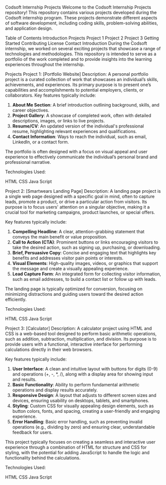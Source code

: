 Codsoft Internship Projects
Welcome to the Codsoft Internship Projects repository! This repository contains various projects developed during the Codsoft internship program. These projects demonstrate different aspects of software development, including coding skills, problem-solving abilities, and application design.

Table of Contents
Introduction
Projects
Project 1
Project 2
Project 3
Getting Started
Contributing
License
Contact
Introduction
During the Codsoft internship, we worked on several exciting projects that showcase a range of technologies and methodologies. This repository is intended to serve as a portfolio of the work completed and to provide insights into the learning experiences throughout the internship.

Projects
Project 1: [Portfolio Website]
Description:
A personal portfolio project is a curated collection of work that showcases an individual’s skills, achievements, and experiences. Its primary purpose is to present one’s capabilities and accomplishments to potential employers, clients, or collaborators. Key features typically include:

1. **About Me Section**: A brief introduction outlining background, skills, and career objectives.
2. **Project Gallery**: A showcase of completed work, often with detailed descriptions, images, or links to live projects.
3. **Resume/CV**: An updated version of the individual's professional resume, highlighting relevant experiences and qualifications.
4. **Contact Information**: Ways to reach the individual, such as email, LinkedIn, or a contact form.

The portfolio is often designed with a focus on visual appeal and user experience to effectively communicate the individual’s personal brand and professional narrative.

Technologies Used:

HTML
CSS
Java Script

Project 2: [Smartwears Landing Page]
Description:
A landing page project is a single web page designed with a specific goal in mind, often to capture leads, promote a product, or drive a particular action from visitors. Its purpose is to focus users' attention on a singular objective, making it a crucial tool for marketing campaigns, product launches, or special offers.

Key features typically include:

1. **Compelling Headline**: A clear, attention-grabbing statement that conveys the main benefit or value proposition.
2. **Call to Action (CTA)**: Prominent buttons or links encouraging visitors to take the desired action, such as signing up, purchasing, or downloading.
3. **Brief, Persuasive Copy**: Concise and engaging text that highlights key benefits and addresses visitor pain points or interests.
4. **Visual Elements**: High-quality images, videos, or graphics that support the message and create a visually appealing experience.
5. **Lead Capture Form**: An integrated form for collecting visitor information, such as email addresses, to build a contact list or follow up with leads.

The landing page is typically optimized for conversion, focusing on minimizing distractions and guiding users toward the desired action efficiently.

Technologies Used:

HTML
CSS
Java Script

Project 3: [Calculator]
Description:
A calculator project using HTML and CSS is a web-based tool designed to perform basic arithmetic operations, such as addition, subtraction, multiplication, and division. Its purpose is to provide users with a functional, interactive interface for performing calculations directly in their web browsers.

Key features typically include:

1. **User Interface**: A clean and intuitive layout with buttons for digits (0-9) and operations (+, -, *, /), along with a display area for showing input and results.
2. **Basic Functionality**: Ability to perform fundamental arithmetic operations and display results accurately.
3. **Responsive Design**: A layout that adjusts to different screen sizes and devices, ensuring usability on desktops, tablets, and smartphones.
4. **Styling**: Custom CSS for visually appealing design elements, such as button colors, fonts, and spacing, creating a user-friendly and engaging experience.
5. **Error Handling**: Basic error handling, such as preventing invalid operations (e.g., dividing by zero) and ensuring clear, understandable feedback for users.

This project typically focuses on creating a seamless and interactive user experience through a combination of HTML for structure and CSS for styling, with the potential for adding JavaScript to handle the logic and functionality behind the calculations.

Technologies Used:

HTML
CSS
Java Script
